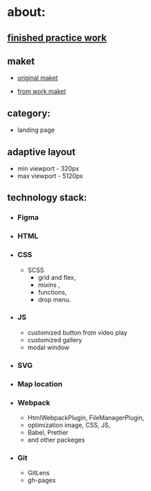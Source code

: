 # about:

## [finished practice work](https://axi0man.github.io/car_tint_serv/)

## maket

- [original maket](https://www.figma.com/file/dL8UfN5gt8VrTqE2zogp8Q/%5BPublished%5D%5BEN%5D-%C2%ABThe-Art-of-Tinting%C2%BB?node-id=1-28&t=0k5lPlq8ZbkZvr2P-0)

- [from work maket](https://www.figma.com/file/QLdOFVOkT7dVwlInLtgDcu/CarTintServ?type=design&node-id=0-1&mode=design&t=AY1DJPi2RTuKwC1j-0)

## category:

- landing page

## adaptive layout

- min viewport - 320px
- max viewport - 5120px

## technology stack:

- ### Figma
- ### HTML
- ### CSS
  - SCSS
    - grid and flex,
    - mixins ,
    - functions,
    - drop menu.
- ### JS
  - customized button from video play
  - customized gallery
  - modal window
- ### SVG
- ### Map location
- ### Webpack
  - HtmlWebpackPlugin, FileManagerPlugin,
  - optimization image, CSS, JS,
  - Babel, Prettier
  - and other packeges
- ### Git
  - GitLens
  - gh-pages
